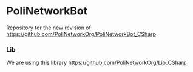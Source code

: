 # PoliNetworkBot
Repository for the new revision of https://github.com/PoliNetworkOrg/PoliNetworkBot_CSharp

### Lib

We are using this library https://github.com/PoliNetworkOrg/Lib_CSharp
